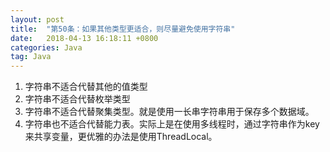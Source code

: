 ```yaml
---
layout: post
title:  "第50条：如果其他类型更适合，则尽量避免使用字符串"
date:   2018-04-13 16:18:11 +0800
categories: Java
tag: Java
---
```



1. 字符串不适合代替其他的值类型
2. 字符串不适合代替枚举类型
3. 字符串不适合代替聚集类型。就是使用一长串字符串用于保存多个数据域。
4. 字符串也不适合代替能力表。实际上是在使用多线程时，通过字符串作为key来共享变量，更优雅的办法是使用ThreadLocal。